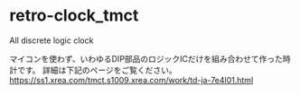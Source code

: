 # retro-clock_tmct
All discrete logic clock

マイコンを使わず、いわゆるDIP部品のロジックICだけを組み合わせて作った時計です。
詳細は下記のページをご覧ください。
https://ss1.xrea.com/tmct.s1009.xrea.com/work/td-ja-7e4l01.html
